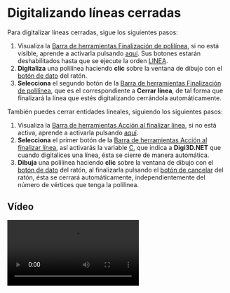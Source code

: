 # Digitalizando líneas cerradas

Para digitalizar líneas cerradas, sigue los siguientes pasos:

1. Visualiza la [Barra de herramientas Finalización de polilínea](/digi3d-net/primeros-pasos/comenzando-a-utilizar-digi3d.net/comenzando-con-la-ventana-de-dibujo/BarraDeHerramientasFinalizaci-nDePolilinea.html), si no está visible, aprende a activarla pulsando [aquí](/digi3d-net/primeros-pasos/comenzando-a-utilizar-digi3d.net/comenzando-con-la-ventana-de-dibujo/PresentacionDeBarrasHerramientasBasicas.html). Sus botones estarán deshabilitados hasta que se ejecute la orden [LINEA](/digi3d-net/primeros-pasos/comenzando-a-utilizar-digi3d.net/comenzando-con-la-ventana-de-dibujo/LINEA.html).
2. **Digitaliza** una polilínea haciendo **clic** sobre la ventana de dibujo con el [botón de dato](digitalizando-lineas-cerradas.md) del ratón.
3. **Selecciona** el segundo botón de la [Barra de herramientas Finalización de polilínea](/digi3d-net/primeros-pasos/comenzando-a-utilizar-digi3d.net/comenzando-con-la-ventana-de-dibujo/BarraDeHerramientasFinalizaci-nDePolilinea.html), que es el correspondiente a **Cerrar línea**, de tal forma que finalizará la línea que estés digitalizando cerrándola automáticamente.

También puedes cerrar entidades lineales, siguiendo los siguientes pasos:

1. Visualiza la [Barra de herramientas Acción al finalizar línea](/digi3d-net/primeros-pasos/comenzando-a-utilizar-digi3d.net/comenzando-con-la-ventana-de-dibujo/BarraDeHerramientasAcci-nAlFinalizarL-nea.html), si no está activa, aprende a activarla pulsando [aquí](/digi3d-net/primeros-pasos/comenzando-a-utilizar-digi3d.net/comenzando-con-la-ventana-de-dibujo/PresentacionDeBarrasHerramientasBasicas.html).
2. **Selecciona** el primer botón de la [Barra de herramientas Acción al finalizar línea](/digi3d-net/primeros-pasos/comenzando-a-utilizar-digi3d.net/comenzando-con-la-ventana-de-dibujo/BarraDeHerramientasAcci-nAlFinalizarL-nea.html), así activarás la variable [C](/digi3d-net/primeros-pasos/comenzando-a-utilizar-digi3d.net/comenzando-con-la-ventana-de-dibujo/C.html), que indica a **Digi3D.NET** que cuando digitalices una línea, ésta se cierre de manera automática.
3. **Dibuja** una polilínea haciendo **clic** sobre la ventana de dibujo con el [botón de dato](digitalizando-lineas-cerradas.md) del ratón, al finalizarla pulsando el [botón de cancelar](digitalizando-lineas-cerradas.md) del ratón, ésta se cerrará automáticamente, independientemente del número de vértices que tenga la polilínea.

## Vídeo

<video controls>
    <source src="https://digi21.blob.core.windows.net/videos-ayuda/Digitalizando%20lineas%20cerradas.mp4" type="video/mp4">
</video>

